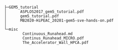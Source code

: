 ```
├─GEM5_tutorial
│      ASPLOS2017_gem5_tutorial.pdf
│      gem5_tutorial.pdf
│      MB2020-HiPEAC_20201-gem5-sve-hands-on.pdf
│
└─misc
        Continuous_Runahead.md
        Continus_Runahead_MICRO.pdf
        The_Accelerator_Wall_HPCA.pdf
```

<!-- ### Continuous_Runahead.md/pdf
+   我对 doc_continuous_runahead.pdf 做的笔记，好文章

### doc_continuous_runahead.pdf
+   上一个的原文章

### doc_fugelin_MB2020-HiPEAC_20201-gem5-sve-hands-on.pdf
+   格林博士发的 gem5 做 sve 的教程，挺有用的，可以当工具书看

### doc_papers_A_Hierarchical_Neural_Model_of_Data_Prefetching.pdf
+   神经网络做数据预取的，当时没咋看懂，等学完了神经网络再回过头来看一下收获应该会挺大

### 组会记录_编译优化.md
+   是早期露承讲的，对这个方面不是很感冒，记的很粗浅

### doc_papers_Unlimited_Vector_Extension_with_Data_Streaming_Support.pdf
+   露承讲的那篇文章

### gem5_tutorial.pdf
+   gem5 的教程，很有用 -->